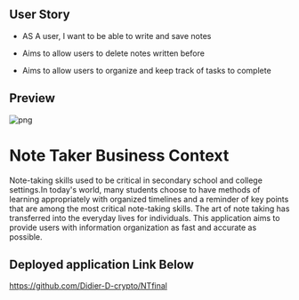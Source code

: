 ## User Story

- AS A user, I want to be able to write and save notes

- Aims to allow users to delete notes written before

- Aims to allow users to organize and keep track of tasks to complete

## Preview
![png](assets/images/2020-04-30(6).png)



# Note Taker Business Context

Note-taking skills used to be critical in secondary school and college settings.In today's world, many students choose to have methods of learning appropriately with organized timelines and a reminder of key points that are among the most critical note-taking skills.  The art of note taking has transferred into the everyday lives for 
individuals. This application aims to provide users with information organization as fast and accurate as possible.


## Deployed application Link Below
https://github.com/Didier-D-crypto/NTfinal










